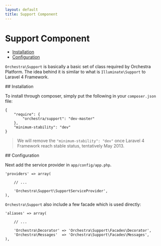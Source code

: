 ```yaml
---
layout: default
title: Support Component
---
```


Support Component
==============

* [Installation](#installation)
* [Configuration](#configuration)

<article id="introduction">

`Orchestra\Support` is basically a basic set of class required by Orchestra Platform. The idea behind it is similar to what is `Illuminate\Support` to Laravel 4 Framework.

</article>

<article id="installation">
## Installation

To install through composer, simply put the following in your `composer.json` file:

	{
		"require": {
			"orchestra/support": "dev-master"
		},
		"minimum-stability": "dev"
	}

> We will remove the `"minimum-stability": "dev"` once Laravel 4 Framework reach stable status, tentatively May 2013.

</article>

<article id="configuration">
## Configuration

Next add the service provider in `app/config/app.php`.

	'providers' => array(
		
		// ...
		
		'Orchestra\Support\SupportServiceProvider',
	),

`Orchestra\Support` also include a few facade which is used directly:

	'aliases' => array(
	
		// ...

		'Orchestra\Decorator' => 'Orchestra\Support\Facades\Decorator',
		'Orchestra\Messages'  => 'Orchestra\Support\Facades\Messages',
	),

</article>